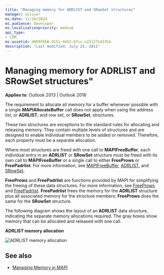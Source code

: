 ```yaml
---
title: "Managing memory for ADRLIST and SRowSet structures"
manager: soliver
ms.date: 11/16/2014
ms.audience: Developer
ms.localizationpriority: medium
api_type:
- COM
ms.assetid: d009f6b6-d151-4d52-b7cc-a15127142354
description: "Last modified: July 23, 2011"
---
```


# Managing memory for ADRLIST and SRowSet structures"

**Applies to**: Outlook 2013 | Outlook 2016 
  
The requirement to allocate all memory for a buffer whenever possible with a single **MAPIAllocateBuffer** call does not apply when using the address list, or **ADRLIST**, and row set, or **SRowSet**, structures. 
  
These two structures are exceptions to the standard rules for allocating and releasing memory. They contain multiple levels of structures and are designed to enable individual members to be added or removed. Therefore, each property must be a separate allocation. 

Where most structures are freed with one call to **MAPIFreeBuffer**, each individual entry in an **ADRLIST** or **SRowSet** structure must be freed with its own call to **MAPIFreeBuffer** or a single call to either **FreeProws** or **FreePadrlist**. For more information, see [MAPIFreeBuffer](mapifreebuffer.md), [ADRLIST](adrlist.md), and [SRowSet](srowset.md). 

**FreeProws** and **FreePadrlist** are functions provided by MAPI for simplifying the freeing of these data structures. For more information, see [FreeProws](freeprows.md) and [FreePadrlist](freepadrlist.md). **FreePadrlist** frees the memory for the **ADRLIST** structure plus all associated memory for the structure members; **FreeProws** does the same for the **SRowSet** structure. 
  
The following diagram shows the layout of an **ADRLIST** data structure, indicating the separate memory allocations required. The gray boxes show memory that can be allocated and released with one call. 
  
**ADRLIST memory allocation**
  
![ADRLIST memory allocation](media/amapi_52.gif "ADRLIST memory allocation")
  
## See also

- [Managing Memory in MAPI](managing-memory-in-mapi.md)

